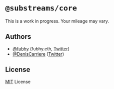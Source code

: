 # `@substreams/core`

This is a work in progress. Your mileage may vary.

## Authors

- [@fubhy](https://github.com/fubhy) (fubhy.eth, [Twitter](https://twitter.com/thefubhy))
- [@DenisCarriere](https://github.com/DenisCarriere) ([Twitter](https://twitter.com/DenisCarriere))

## License

[MIT](/LICENSE) License
